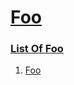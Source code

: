 # [Foo](#foo)

  
### [List Of Foo](#list-of-foo)  
  
1.  [Foo][1]  


[1]: ./sub-1/document#foo-bar "Foo"
